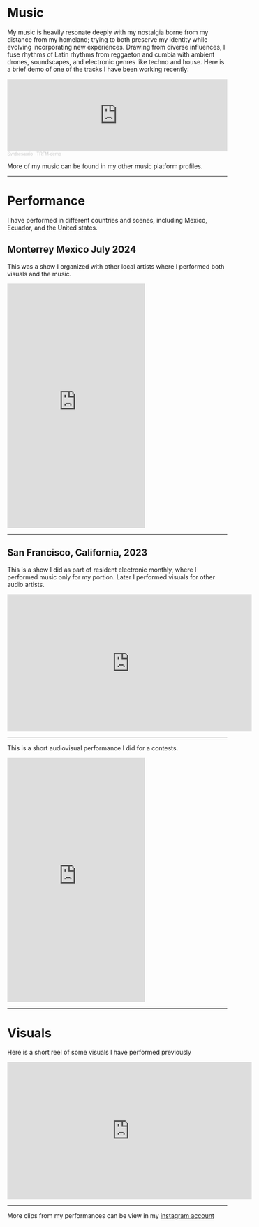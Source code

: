 # Music

My music is heavily resonate deeply with my nostalgia borne from my distance from my homeland; trying to both preserve my identity while evolving incorporating new experiences. Drawing from diverse influences, I fuse rhythms of Latin rhythms from reggaeton and cumbia with ambient drones, soundscapes, and electronic genres like techno and house. Here is a brief demo of one of the tracks I have been working recently:

<iframe width="100%" height="166" scrolling="no" frameborder="no" allow="autoplay" src="https://w.soundcloud.com/player/?url=https%3A//api.soundcloud.com/tracks/1764000234%3Fsecret_token%3Ds-GbPtn3KFgEF&color=%23687051&auto_play=false&hide_related=false&show_comments=true&show_user=true&show_reposts=false&show_teaser=true"></iframe><div style="font-size: 10px; color: #cccccc;line-break: anywhere;word-break: normal;overflow: hidden;white-space: nowrap;text-overflow: ellipsis; font-family: Interstate,Lucida Grande,Lucida Sans Unicode,Lucida Sans,Garuda,Verdana,Tahoma,sans-serif;font-weight: 100;"><a href="https://soundcloud.com/synthesaurio" title="Synthesaurio" target="_blank" style="color: #cccccc; text-decoration: none;">Synthesaurio</a> · <a href="https://soundcloud.com/synthesaurio/trfm-demo/s-GbPtn3KFgEF" title="TRFM-demo" target="_blank" style="color: #cccccc; text-decoration: none;">TRFM-demo</a></div>

More of my music can be found in my other music platform profiles.

----------

# Performance

I have performed in different countries and scenes, including Mexico, Ecuador, and the United states. 

## Monterrey Mexico July 2024

This was a show I organized with other local artists where I performed both visuals and the music.

<iframe src="https://player.vimeo.com/video/985827896?title=0&amp;byline=0&amp;portrait=0&amp;badge=0&amp;autopause=0&amp;player_id=0&amp;app_id=58479" width="315" height="560" frameborder="0" allow="autoplay; fullscreen; picture-in-picture; clipboard-write" title="Performance Monterrey, Mexico - July 2024"></iframe>

----

## San Francisco, California, 2023

This is a show I did as part of resident electronic monthly, where I performed music only for my portion. Later I performed visuals for other audio artists.

<iframe width="560" height="315" src="https://www.youtube.com/embed/i-QYXI7i82Y?si=BQzJdfeOIFiRELiN&amp;start=347" title="YouTube video player" frameborder="0" allow="accelerometer; autoplay; clipboard-write; encrypted-media; gyroscope; picture-in-picture; web-share" referrerpolicy="strict-origin-when-cross-origin" allowfullscreen></iframe>

----

This is a short audiovisual performance I did for a contests.

<iframe width="315" height="560" src="https://www.youtube.com/embed/NqRuc0JHAv0?si=RE5c5AsYYBahH3rU" title="YouTube video player" frameborder="0" allow="accelerometer; autoplay; clipboard-write; encrypted-media; gyroscope; picture-in-picture; web-share" allowfullscreen></iframe>

-----------


# Visuals

Here is a short reel of some visuals I have performed previously

<iframe width="560" height="315" src="https://www.youtube.com/embed/xI9KrOo1SmY?si=gvY3xTNXgwduCBoS" title="YouTube video player" frameborder="0" allow="accelerometer; autoplay; clipboard-write; encrypted-media; gyroscope; picture-in-picture; web-share" allowfullscreen></iframe>

-------- 

More clips from my performances can be view in my [instagram account](http://instagram.com/synthesaurio.av/)
